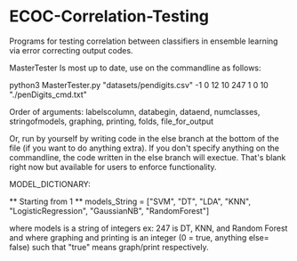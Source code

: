 # ECOC-Correlation-Testing
Programs for testing correlation between classifiers in ensemble learning via error correcting output codes.

MasterTester Is most up to date, use on the commandline as follows:

python3 MasterTester.py "datasets/pendigits.csv" -1 0 12 10 247 1 0 10 "./penDigits_cmd.txt"

Order of arguments: labelscolumn, databegin, dataend, numclasses, stringofmodels, graphing, printing, folds, file_for_output

Or, run by yourself by writing code in the else branch at the bottom of the file (if you want to do anything extra). If you don't specify anything on the commandline, the code written in the else branch will exectue. That's blank right now but available for users to enforce functionality.

  MODEL_DICTIONARY: 
  
 ** Starting from 1 **
models_String = ["SVM", "DT", "LDA", "KNN",
          "LogisticRegression", "GaussianNB", "RandomForest"]
  
  where models is a string of integers ex: 247 is DT, KNN, and Random Forest
  and where graphing and printing is an integer (0 = true, anything else= false) such that "true" means graph/print respectively.
  
